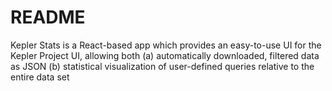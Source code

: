 # README
Kepler Stats is a React-based app which provides an easy-to-use UI for the Kepler Project UI, allowing both (a) automatically downloaded, filtered data as JSON (b) statistical visualization of user-defined queries relative to the entire data set
